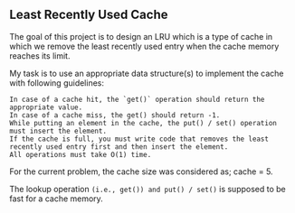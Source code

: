 ## Least Recently Used Cache

The goal of this project is to design an LRU which is a type of cache in which we remove the least recently used entry when the cache memory reaches its limit.

My task is to use an appropriate data structure(s) to implement the cache with following guidelines:
```
In case of a cache hit, the `get()` operation should return the appropriate value.
In case of a cache miss, the get() should return -1.
While putting an element in the cache, the put() / set() operation must insert the element. 
If the cache is full, you must write code that removes the least recently used entry first and then insert the element.
All operations must take O(1) time.
```
For the current problem, the cache size was considered as; cache = 5.

The lookup operation `(i.e., get()) and put() / set()` is supposed to be fast for a cache memory.
